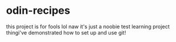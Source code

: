 # odin-recipes

this project is for fools lol naw it's just a noobie test learning project thingi've demonstrated how to set up and use git!
